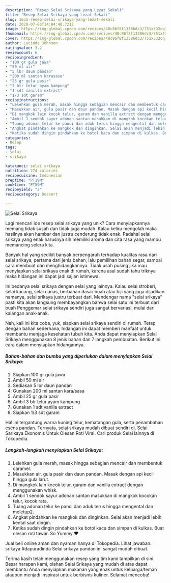```yaml
---
description: "Resep Selai Srikaya yang Lezat Sekali"
title: "Resep Selai Srikaya yang Lezat Sekali"
slug: 1635-resep-selai-srikaya-yang-lezat-sekali
date: 2020-07-03T14:04:48.721Z
image: https://img-global.cpcdn.com/recipes/48c86f8f13386dc3/751x532cq70/selai-srikaya-foto-resep-utama.jpg
thumbnail: https://img-global.cpcdn.com/recipes/48c86f8f13386dc3/751x532cq70/selai-srikaya-foto-resep-utama.jpg
cover: https://img-global.cpcdn.com/recipes/48c86f8f13386dc3/751x532cq70/selai-srikaya-foto-resep-utama.jpg
author: Lucinda Johnson
ratingvalue: 3.2
reviewcount: 6
recipeingredient:
- "100 gr gula jawa"
- "50 ml air"
- "5 lbr daun pandan"
- "200 ml santan karasasa"
- "25 gr gula pasir"
- "3 btr telur ayam kampung"
- "1 sdt vanilla extract"
- "1/3 sdt garam"
recipeinstructions:
- "Lelehkan gula merah, masak hingga sebagian mencair dan membentuk caramel."
- "Masukkan air, gula pasir dan daun pandan. Masak dengan api kecil hingga gula larut."
- "Di mangkok lain kocok telur, garam dan vanilla extract dengan menggunakan whisk."
- "Ambil 1 sendok sayur adonan santan masukkan di mangkok kocokan telur, kocok rata."
- "Tuang adonan telur ke panci dan aduk terus hingga mengental dan meletup2."
- "Angkat pindahkan ke mangkok dan dinginkan. Selai akan menjadi lebih kental saat dingin."
- "Ketika sudah dingin pindahkan ke botol kaca dan simpan di kulkas. Buat olesan roti tawar. So Yummy ❤️"
categories:
- Resep
tags:
- selai
- srikaya

katakunci: selai srikaya 
nutrition: 274 calories
recipecuisine: Indonesian
preptime: "PT19M"
cooktime: "PT59M"
recipeyield: "3"
recipecategory: Dessert

---
```



![Selai Srikaya](https://img-global.cpcdn.com/recipes/48c86f8f13386dc3/751x532cq70/selai-srikaya-foto-resep-utama.jpg)

Lagi mencari ide resep selai srikaya yang unik? Cara menyiapkannya memang tidak susah dan tidak juga mudah. Kalau keliru mengolah maka hasilnya akan hambar dan justru cenderung tidak enak. Padahal selai srikaya yang enak harusnya sih memiliki aroma dan cita rasa yang mampu memancing selera kita.

Banyak hal yang sedikit banyak berpengaruh terhadap kualitas rasa dari selai srikaya, pertama dari jenis bahan, lalu pemilihan bahan segar, sampai cara membuat dan menghidangkannya. Tidak usah pusing jika mau menyiapkan selai srikaya enak di rumah, karena asal sudah tahu triknya maka hidangan ini dapat jadi sajian istimewa.

Ini bedanya selai srikaya dengan selai yang lainnya. Kalau selai stroberi, selai kacang, selai nanas, berbahan dasar buah atau biji yang juga dijadikan namanya, selai srikaya justru terbuat dari. Mendengar nama &#34;selai srikaya&#34; pasti kita akan langsung membayangkan bahwa selai satu ini terbuat dari buah Penggemar selai srikaya sendiri juga sangat bervariasi, mulai dari kalangan anak-anak.


Nah, kali ini kita coba, yuk, siapkan selai srikaya sendiri di rumah. Tetap dengan bahan sederhana, hidangan ini dapat memberi manfaat untuk membantu menjaga kesehatan tubuh kita. Anda dapat menyiapkan Selai Srikaya menggunakan 8 jenis bahan dan 7 langkah pembuatan. Berikut ini cara dalam menyiapkan hidangannya.

<!--inarticleads1-->

##### Bahan-bahan dan bumbu yang diperlukan dalam menyiapkan Selai Srikaya:

1. Siapkan 100 gr gula jawa
1. Ambil 50 ml air
1. Sediakan 5 lbr daun pandan
1. Gunakan 200 ml santan kara/sasa
1. Ambil 25 gr gula pasir
1. Ambil 3 btr telur ayam kampung
1. Gunakan 1 sdt vanilla extract
1. Siapkan 1/3 sdt garam


Hal ini tergantung warna kuning telur, kematangan gula, serta penambahan esens pandan. Ternyata, selai srikaya mudah dibuat sendiri di. Selai Sarikaya Ekonomis Untuk Olesan Roti Viral. Cari produk Selai lainnya di Tokopedia. 

<!--inarticleads2-->

##### Langkah-langkah menyiapkan Selai Srikaya:

1. Lelehkan gula merah, masak hingga sebagian mencair dan membentuk caramel.
1. Masukkan air, gula pasir dan daun pandan. Masak dengan api kecil hingga gula larut.
1. Di mangkok lain kocok telur, garam dan vanilla extract dengan menggunakan whisk.
1. Ambil 1 sendok sayur adonan santan masukkan di mangkok kocokan telur, kocok rata.
1. Tuang adonan telur ke panci dan aduk terus hingga mengental dan meletup2.
1. Angkat pindahkan ke mangkok dan dinginkan. Selai akan menjadi lebih kental saat dingin.
1. Ketika sudah dingin pindahkan ke botol kaca dan simpan di kulkas. Buat olesan roti tawar. So Yummy ❤️


Jual beli online aman dan nyaman hanya di Tokopedia. Lihat jawaban. srikaya #dapuradinda Selai srikaya pandan ini sangat mudah dibuat. 

Terima kasih telah menggunakan resep yang tim kami tampilkan di sini. Besar harapan kami, olahan Selai Srikaya yang mudah di atas dapat membantu Anda menyiapkan makanan yang enak untuk keluarga/teman ataupun menjadi inspirasi untuk berbisnis kuliner. Selamat mencoba!
